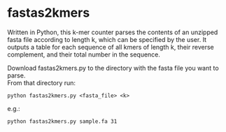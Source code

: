 # fastas2kmers

Written in Python, this k-mer counter parses the contents of an unzipped fasta file according to length k, which can be specified by the user. It outputs a table for each sequence of all kmers of length k, their reverse complement, and their total number in the sequence.

Download fastas2kmers.py to the directory with the fasta file you want to parse.     
From that directory run:

```
python fastas2kmers.py <fasta_file> <k>
```
e.g.: 
```
python fastas2kmers.py sample.fa 31
```
